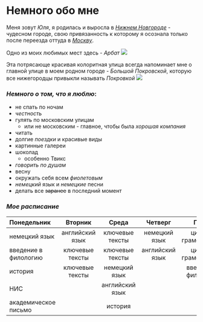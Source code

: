 # **Немного обо мне**
Меня зовут *Юля*, я родилась и выросла в [*Нижнем Новгороде*](https://ru.wikipedia.org/wiki/%D0%9D%D0%B8%D0%B6%D0%BD%D0%B8%D0%B9_%D0%9D%D0%BE%D0%B2%D0%B3%D0%BE%D1%80%D0%BE%D0%B4 "Нижний Новгород") - чудесном городе, свою привязанность к которому я осознала только после переезда оттуда в [*Москву*](https://ru.wikipedia.org/wiki/%CC%EE%F1%EA%E2%E0 "Москва").

Одно из моих любимых мест здесь - *Арбат*
![](http://www.colady.ru/wp-content/uploads/2013/10/staryj_arbat5.jpg)

Эта потрясающе красивая колоритная улица всегда напоминает мне о главной улице в моем родном городе - *Большой Покровской*, которую все нижегородцы привыкли называть *Покровкой*
![](https://www.smileplanet.ru/upload/hl-photo/a2a/7bd/bolshaya_pokrovskaya_ulisa_20.jpg)

### *Немного о том, что я люблю*:
+ не спать по ночам
+ *честность*
+ гулять по московским улицам
  - или не московским - главное, чтобы была *хорошая компания*
+ читать
+ долгие *поездки* и красивые виды
+ картинные галереи
+ шоколад
  - особенно Твикс
+ *говорить по душам*
+ весну
+ окружать себя всем *фиолетовым*
+ *немецкий* язык и *немецкие* песни
+ делать все ~~заранее~~ в последний момент




### *Мое расписание*

Понедельник | Вторник | Cреда | Четверг | Пятница
:--- |:---:|:---:|:---:|---:
немецкий язык |английский язык|ключевые тексты|немецкий язык|цифровая грамотность
введение в филологию|ключевые тексты|ключевые тексты|английский язык|цифровая грамотность
история|ключевые тексты|немецкий язык||введение в филологию
НИС||английский язык||
академическое письмо||история||
